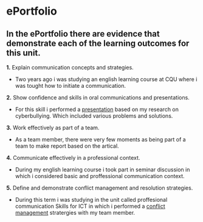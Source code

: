 # ePortfolio
## In the ePortfolio there are evidence that demonstrate each of the learning outcomes for this unit.
**1.** Explain communication concepts and strategies.
- Two years ago i was studying an english learning course at CQU where i was tought how to initiate a communication.

 **2.** Show confidence and skills in oral communications and presentations.
- For this skill i performed a [presentation](https://github.com/prit-patel123/eportfolio/files/8646892/EAP2.C2.Presentation.12162971.pptx)
 based on my research on cyberbullying. Which included various problems and solutions.
 
**3.** Work effectively as part of a team.
- As a team member, there were very few moments as being part of a team to make report based on the artical. 

**4.** Communicate effectively in a professional context.
- During my english learning course i took part in seminar discussion in which i considered basic and proffessional communication context.

**5.** Define and demonstrate conflict management and resolution strategies.
- During this term i was studying in the unit called proffesional communication Skills for ICT in which i performed a [conflict management](https://github.com/prit-patel123/eportfolio/files/8646930/Week5.Conflict.Scenario.docx)
 stratergies with my team member.

